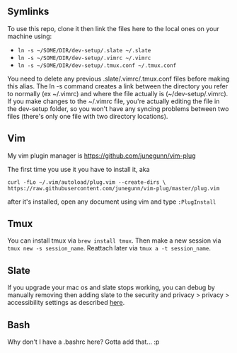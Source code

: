 ## Symlinks
To use this repo, clone it then link the files here to the local ones on your machine using:

 - `ln -s ~/SOME/DIR/dev-setup/.slate ~/.slate`
 - `ln -s ~/SOME/DIR/dev-setup/.vimrc ~/.vimrc`
 - `ln -s ~/SOME/DIR/dev-setup/.tmux.conf ~/.tmux.conf`
 
You need to delete any previous .slate/.vimrc/.tmux.conf files before making this alias. The ln -s command creates a link between the directory you refer to normally (ex \~/.vimrc) and where the file actually is (\~/dev-setup/.vimrc). If you make changes to the ~/.vimrc file, you're actually editing the file in the dev-setup folder, so you won't have any syncing problems between two files (there's only one file with two directory locations).

## Vim
My vim plugin manager is https://github.com/junegunn/vim-plug

The first time you use it you have to install it, aka

`curl -fLo ~/.vim/autoload/plug.vim --create-dirs \
    https://raw.githubusercontent.com/junegunn/vim-plug/master/plug.vim`
    
after it's installed, open any document using vim and type `:PlugInstall`

## Tmux
You can install tmux via `brew install tmux`. Then make a new session via `tmux new -s session_name`. Reattach later via `tmux a -t session_name`.

## Slate
If you upgrade your mac os and slate stops working, you can debug by manually removing then adding slate to the security and privacy > privacy > accessibility settings as described [here](https://github.com/jigish/slate/issues/405).

## Bash
Why don't I have a .bashrc here? Gotta add that... :p
